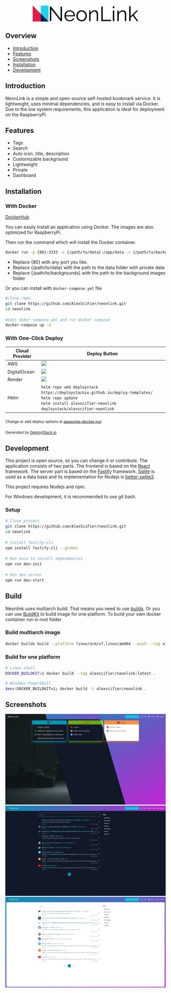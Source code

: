 <p align="center">
  <img src="./docs/logo_doc.svg" height="50" />
</p>

## Overview

- [Introduction](#introduction)
- [Features](#features)
- [Screenshots](#screenshots)
- [Installation](#installation)
- [Development](#development)

## Introduction

NeonLink is a simple and open-source self-hosted bookmark service. It is lightweight, uses minimal dependencies, and is easy to install via Docker. Due to the low system requirements, this application is ideal for deployment on the RaspberryPI.

## Features

- Tags
- Search
- Auto icon, title, description
- Customizable background
- Lightweight
- Private
- Dashboard

## Installation

### With Docker

[DockerHub](https://hub.docker.com/r/alexscifier/neonlink)

You can easily install an application using Docker. The images are also optimized for RaspberryPi.

Then run the command which will install the Docker container.

```sh
docker run -p {80}:3333 -v {/path/to/data}:/app/data -v {/path/to/backgrounds}:/app/public/static/media/background alexscifier/neonlink:latest
```

- Replace {80} with any port you like.
- Replace {/path/to/data} with the path to the data folder with private data
- Replace {/path/to/backgrounds} with the path to the background images folder

Or you can install with `docker-compose.yml` file

```sh
#clone repo
git clone https://github.com/AlexSciFier/neonlink.git
cd neonlink

#edit doker-compose.yml and run docker compose
docker-compose up -d
```

### With One-Click Deploy

| Cloud Provider | Deploy Button |
|----------------|---------------|
| AWS | <a href="https://deploystack.io/deploy/alexscifier-neonlink?provider=aws&language=cfn"><img src="https://raw.githubusercontent.com/deploystackio/deploy-templates/refs/heads/main/.assets/img/aws.svg" height="38"></a> |
| DigitalOcean | <a href="https://deploystack.io/deploy/alexscifier-neonlink?provider=do&language=dop"><img src="https://raw.githubusercontent.com/deploystackio/deploy-templates/refs/heads/main/.assets/img/do.svg" height="38"></a> |
| Render | <a href="https://deploystack.io/deploy/alexscifier-neonlink?provider=rnd&language=rnd"><img src="https://raw.githubusercontent.com/deploystackio/deploy-templates/refs/heads/main/.assets/img/rnd.svg" height="38"></a> |
| Helm | `helm repo add deploystack https://deploystackio.github.io/deploy-templates/`<br>`helm repo update`<br>`helm install alexscifier-neonlink deploystack/alexscifier-neonlink` |

<sub>Change or add deploy options at [awesome-docker-run](https://github.com/deploystackio/awesome-docker-run/tree/main/commands/neonlink)</sub>

<sub>Generated by <a href="https://deploystack.io/c/alexscifier-neonlink" target="_blank">DeployStack.io</a></sub>

## Development

This project is open source, so you can change it or contribute. The application consists of two parts. The frontend is based on the [React](https://reactjs.org/) framework. The server part is based on the [Fastify](https://www.fastify.io/) framework. [Sqlite](https://www.sqlite.org/index.html) is used as a data base and its implementation for Nodejs is [better-sqlite3](https://github.com/WiseLibs/better-sqlite3).

This project requires Nodejs and npm.

For Windows development, it is recommended to use git bash.

### Setup

```sh
# Clone project
git clone https://github.com/AlexSciFier/neonlink.git
cd neonlink

# Install fastify-cli
npm install fastify-cli --global

# Run once to install dependencies
npm run dev-init

# Run dev server
npm run dev-start
```

## Build

Neonlink uses multiarch build. That means you need to use [buildx](https://docs.docker.com/engine/reference/commandline/buildx_build/). Or you can use [BuildKit](https://docs.docker.com/build/buildkit/) to build image for one platform.
To build your own docker container run in root folder

### Build multiarch image
```sh
docker buildx build --platform linux/arm/v7,linux/amd64 --push --tag alexscifier/neonlink:latest .
```

### Build for one platform
```sh
# Linux shell
DOCKER_BUILDKIT=1 docker build --tag alexscifier/neonlink:latest .
```
```sh
# Windows PowerShell
$env:DOCKER_BUILDKIT=1; docker build -t alexscifier/neonlink .
```

## Screenshots

![Dashboard](https://raw.githubusercontent.com/AlexSciFier/neonlink/master/docs/Dashboard.png)
![Links dark](https://raw.githubusercontent.com/AlexSciFier/neonlink/master/docs/Links%20dark.png)
![Links light](https://raw.githubusercontent.com/AlexSciFier/neonlink/master/docs/Links%20light.png)

